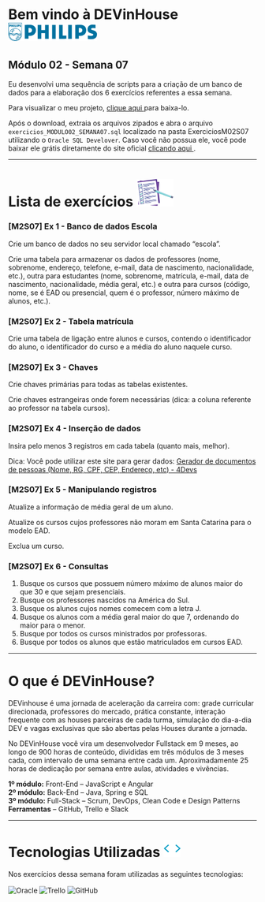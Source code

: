 # Bem vindo à DEVinHouse <img width="180px" alt="Philips" src="ExerciciosM02S07/images/logo-phil.png"/>
## Módulo 02 - Semana 07

Eu desenvolvi uma sequência de scripts para a criação de um banco de dados para a elaboração dos 6 exercícios referentes a essa semana. <br>

Para visualizar o meu projeto, <a href="https://github.com/GeorgeEnriqueBravo/DEVinHouse-Modulo02-Semana07/archive/refs/heads/main.zip" target="_blank">
    clique aqui
</a>
para baixa-lo. <br>

Após o download, extraia os arquivos zipados e abra o arquivo `exercicios_MODULO02_SEMANA07.sql` localizado na pasta ExerciciosM02S07 utilizando o `Oracle SQL Develover`. Caso você não possua ele, você pode baixar ele grátis diretamente do site oficial <a href="https://www.oracle.com/database/sqldeveloper/technologies/download/" target="_blank">
    clicando aqui
</a>.
  
---

# Lista de exercícios <img width="75px" alt="Philips" src="ExerciciosM02S07/images/lista.png"/>
### [M2S07] Ex 1 - Banco de dados Escola

Crie um banco de dados no seu servidor local chamado “escola”.

Crie uma tabela para armazenar os dados de professores (nome, sobrenome, endereço, telefone, e-mail, data de nascimento, nacionalidade, etc.), outra para estudantes (nome, sobrenome, matrícula, e-mail, data de nascimento, nacionalidade, média geral, etc.) e outra para cursos (código, nome, se é EAD ou presencial, quem é o professor, número máximo de alunos, etc.).

### [M2S07] Ex 2 - Tabela matrícula

Crie uma tabela de ligação entre alunos e cursos, contendo o identificador do aluno, o identificador do curso e a média do aluno naquele curso.

### [M2S07] Ex 3 - Chaves

Crie chaves primárias para todas as tabelas existentes.

Crie chaves estrangeiras onde forem necessárias (dica: a coluna referente ao professor na tabela cursos).

### [M2S07] Ex 4 - Inserção de dados

Insira pelo menos 3 registros em cada tabela (quanto mais, melhor).

Dica: Você pode utilizar este site para gerar dados: <a href="https://www.4devs.com.br/gerador_de_pessoas" target="_blank">
    Gerador de documentos de pessoas (Nome, RG, CPF, CEP, Endereço, etc) - 4Devs
</a>

### [M2S07] Ex 5 - Manipulando registros

Atualize a informação de média geral de um aluno.

Atualize os cursos cujos professores não moram em Santa Catarina para o modelo EAD.

Exclua um curso.

### [M2S07] Ex 6 - Consultas

1. Busque os cursos que possuem número máximo de alunos maior do que 30 e que sejam presenciais.
2. Busque os professores nascidos na América do Sul.
3. Busque os alunos cujos nomes comecem com a letra J.
4. Busque os alunos com a média geral maior do que 7, ordenando do maior para o menor.
5. Busque por todos os cursos ministrados por professoras.
6. Busque por todos os alunos que estão matriculados em cursos EAD.

---

# O que é DEVinHouse?
DEVinhouse é uma jornada de aceleração da carreira com: grade curricular direcionada, professores do mercado, prática constante, interação frequente com as houses parceiras de cada turma, simulação do dia-a-dia DEV e vagas exclusivas que são abertas pelas Houses durante a jornada.

No DEVinHouse você vira um desenvolvedor Fullstack em 9 meses, ao longo de 900 horas de conteúdo, divididas em três módulos de 3 meses cada, com intervalo de uma semana entre cada um. Aproximadamente 25 horas de dedicação por semana entre aulas, atividades e vivências.

__1º módulo:__ Front-End – JavaScript e Angular <br/>
__2º módulo:__ Back-End – Java, Spring e SQL <br/>
__3º módulo:__ Full-Stack – Scrum, DevOps, Clean Code e Design Patterns <br/>
__Ferramentas__ – GitHub, Trello e Slack

---

# Tecnologias Utilizadas <img width="35px" alt="🌐" src="ExerciciosM02S07/images/tag.gif"/>
Nos exercícios dessa semana foram utilizadas as seguintes tecnologias:
<div style="display: inline_block">
    <img align="center" alt="Oracle" src="https://img.shields.io/badge/Oracle-F80000?style=for-the-badge&logo=oracle&logoColor=black"/>
    <img align="center" alt="Trello" src="https://img.shields.io/badge/Trello-0052CC?style=for-the-badge&logo=trello&logoColor=white"/>
    <img align="center" alt="GitHub" src="https://img.shields.io/badge/GitHub-100000?style=for-the-badge&logo=github&logoColor=white"/>
</div>

